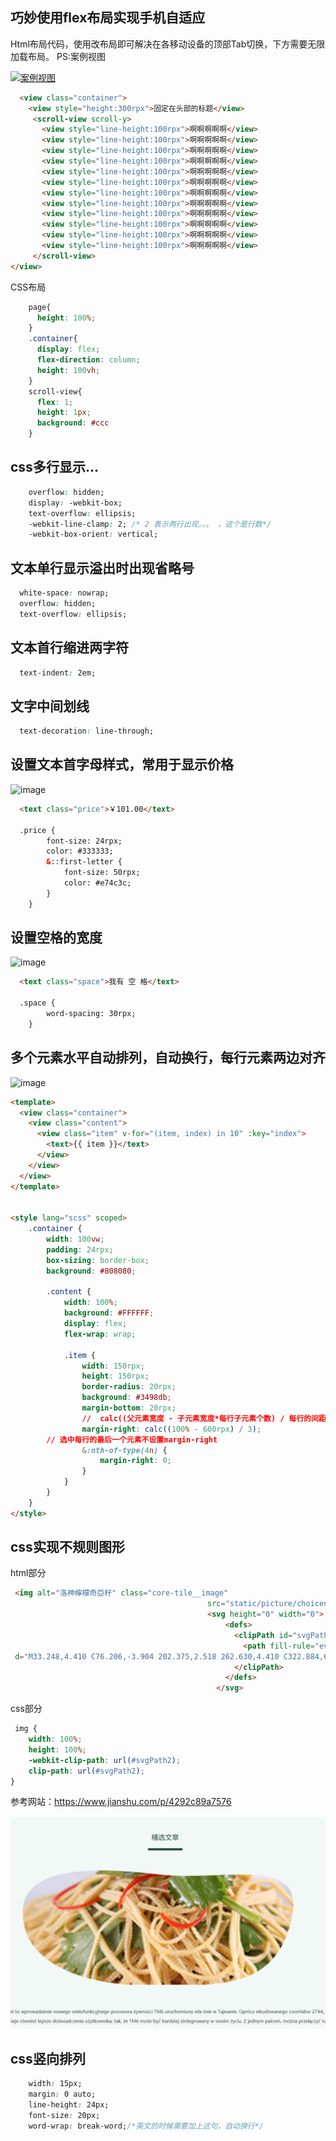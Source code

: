 <!--
 * @Desc: ---   ----
 * @Date: 2019-12-23 11:47:00
 * @LastEditors: 王
 * @LastEditTime: 2020-04-28 17:59:52
 -->
## 巧妙使用flex布局实现手机自适应
Html布局代码，使用改布局即可解决在各移动设备的顶部Tab切换，下方需要无限加载布局。
PS:案例视图

<a data-fancybox title="xx" class="psimg" href="/images/css/ps01.jpg">![案例视图](/images/css/ps01.jpg)</a>
``` html
  <view class="container">
    <view style="height:300rpx">固定在头部的标题</view>
     <scroll-view scroll-y>
       <view style="line-height:100rpx">啊啊啊啊啊</view>
       <view style="line-height:100rpx">啊啊啊啊啊</view>
       <view style="line-height:100rpx">啊啊啊啊啊</view>
       <view style="line-height:100rpx">啊啊啊啊啊</view>
       <view style="line-height:100rpx">啊啊啊啊啊</view>
       <view style="line-height:100rpx">啊啊啊啊啊</view>
       <view style="line-height:100rpx">啊啊啊啊啊</view>
       <view style="line-height:100rpx">啊啊啊啊啊</view>
       <view style="line-height:100rpx">啊啊啊啊啊</view>
       <view style="line-height:100rpx">啊啊啊啊啊</view>
       <view style="line-height:100rpx">啊啊啊啊啊</view>
       <view style="line-height:100rpx">啊啊啊啊啊</view>
     </scroll-view>
</view>
```
 CSS布局
``` css
    page{ 
      height: 100%; 
    }
    .container{ 
      display: flex;
      flex-direction: column;
      height: 100vh; 
    }
    scroll-view{ 
      flex: 1;
      height: 1px;
      background: #ccc 
    }
```

## css多行显示...

````css
	overflow: hidden;
	display: -webkit-box;
	text-overflow: ellipsis;
	-webkit-line-clamp: 2; /* 2 表示两行出现。。。 ，这个是行数*/
	-webkit-box-orient: vertical;

````

## 文本单行显示溢出时出现省略号
```css
  white-space: nowrap;
  overflow: hidden;
  text-overflow: ellipsis;
```

## 文本首行缩进两字符
```css
  text-indent: 2em;
```

## 文字中间划线
```css
  text-decoration: line-through;
```

## 设置文本首字母样式，常用于显示价格
![image](/images/css/ps03.png)
```html
  <text class="price">￥101.00</text>

  .price {
		font-size: 24rpx;
		color: #333333;
		&::first-letter {
			font-size: 50rpx;
			color: #e74c3c;
		}
	}
```

## 设置空格的宽度
![image](/images/css/ps02.png)
```html
  <text class="space">我有 空 格</text>

  .space {
		word-spacing: 30rpx;
	}
```

## 多个元素水平自动排列，自动换行，每行元素两边对齐
![image](/images/css/ps04.png)
```html
<template>
  <view class="container">
    <view class="content">
      <view class="item" v-for="(item, index) in 10" :key="index">
        <text>{{ item }}</text>
      </view>
    </view>
  </view>
</template>

  
<style lang="scss" scoped>
	.container {
		width: 100vw;
		padding: 24rpx;
		box-sizing: border-box;
		background: #808080;
		
		.content {
			width: 100%;
			background: #FFFFFF;
			display: flex;
			flex-wrap: wrap;
			
			.item {
				width: 150rpx;
				height: 150rpx;
				border-radius: 20rpx;
				background: #3498db;
				margin-bottom: 20rpx;
				//  calc((父元素宽度 - 子元素宽度*每行子元素个数) / 每行的间距个数)
				margin-right: calc((100% - 600rpx) / 3);
        // 选中每行的最后一个元素不设置margin-right
				&:nth-of-type(4n) {
					margin-right: 0;
				}
			}
		}
	}
</style>

```

## css实现不规则图形

html部分

````html
 <img alt="洛神檸檬奇亞籽" class="core-tile__image"
                                            src="static/picture/choiceness-img-1.jpg" title="洛神檸檬奇亞籽">
                                            <svg height="0" width="0">
                                                <defs>
                                                  <clipPath id="svgPath2">
                                                    <path fill-rule="evenodd"  fill="rgb(9, 193, 95)"
 d="M33.248,4.410 C76.206,-3.904 202.375,2.518 262.630,4.410 C322.884,6.303 349.931,159.282 292.091,187.494 C234.252,215.706 117.286,205.364 72.181,202.225 C27.074,199.087 1.884,172.627 0.630,113.840 C-0.624,55.053 -1.097,11.058 33.248,4.410 Z"/>
                                                  </clipPath>
                                                </defs>
                                              </svg>
````

css部分

````css
 img {
    width: 100%;
    height: 100%;
    -webkit-clip-path: url(#svgPath2);  
    clip-path: url(#svgPath2);
}
````



参考网站：https://www.jianshu.com/p/4292c89a7576



<img src="./image/1592649500(1).jpg" alt="1592649500(1)" style="zoom:50%;" />

## css竖向排列

````css
	width: 15px;  
    margin: 0 auto;  
    line-height: 24px;  
    font-size: 20px;  
    word-wrap: break-word;/*英文的时候需要加上这句，自动换行*/  

````

